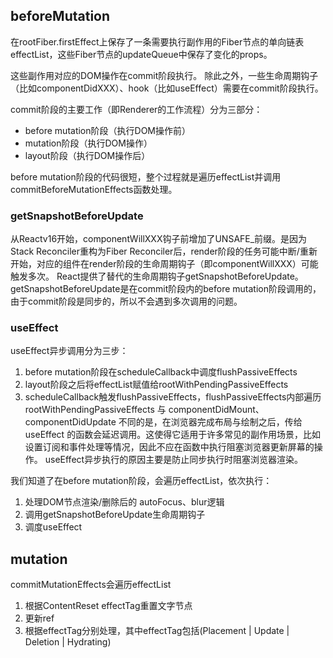 ## beforeMutation
在rootFiber.firstEffect上保存了一条需要执行副作用的Fiber节点的单向链表effectList，这些Fiber节点的updateQueue中保存了变化的props。

这些副作用对应的DOM操作在commit阶段执行。
除此之外，一些生命周期钩子（比如componentDidXXX）、hook（比如useEffect）需要在commit阶段执行。


commit阶段的主要工作（即Renderer的工作流程）分为三部分：
- before mutation阶段（执行DOM操作前）
- mutation阶段（执行DOM操作）
- layout阶段（执行DOM操作后）


before mutation阶段的代码很短，整个过程就是遍历effectList并调用commitBeforeMutationEffects函数处理。


### getSnapshotBeforeUpdate
从Reactv16开始，componentWillXXX钩子前增加了UNSAFE_前缀。是因为Stack Reconciler重构为Fiber Reconciler后，render阶段的任务可能中断/重新开始，对应的组件在render阶段的生命周期钩子（即componentWillXXX）可能触发多次。
React提供了替代的生命周期钩子getSnapshotBeforeUpdate。getSnapshotBeforeUpdate是在commit阶段内的before mutation阶段调用的，由于commit阶段是同步的，所以不会遇到多次调用的问题。

### useEffect
useEffect异步调用分为三步：
1. before mutation阶段在scheduleCallback中调度flushPassiveEffects
2. layout阶段之后将effectList赋值给rootWithPendingPassiveEffects
3. scheduleCallback触发flushPassiveEffects，flushPassiveEffects内部遍历rootWithPendingPassiveEffects
与 componentDidMount、componentDidUpdate 不同的是，在浏览器完成布局与绘制之后，传给 useEffect 的函数会延迟调用。这使得它适用于许多常见的副作用场景，比如设置订阅和事件处理等情况，因此不应在函数中执行阻塞浏览器更新屏幕的操作。
useEffect异步执行的原因主要是防止同步执行时阻塞浏览器渲染。

我们知道了在before mutation阶段，会遍历effectList，依次执行：
1. 处理DOM节点渲染/删除后的 autoFocus、blur逻辑
2. 调用getSnapshotBeforeUpdate生命周期钩子
3. 调度useEffect

## mutation

commitMutationEffects会遍历effectList

1. 根据ContentReset effectTag重置文字节点
2. 更新ref
3. 根据effectTag分别处理，其中effectTag包括(Placement | Update | Deletion | Hydrating)
